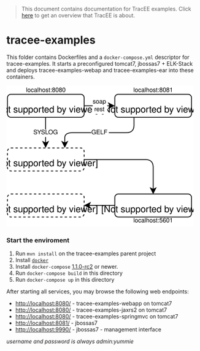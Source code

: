 > This document contains documentation for TracEE examples. Click [here](/README.md) to get an overview that TracEE is about.

# tracee-examples

This folder contains Dockerfiles and a `docker-compose.yml` descriptor for tracee-examples. It starts a preconfigured tomcat7, jbossas7 + ELK-Stack and
deploys tracee-examples-webap and tracee-examples-ear into these containers.

![overview](docker.svg?raw=true)

### Start the enviroment

1. Run `mvn install` on the tracee-examples parent project
2. Install [`docker`](https://docs.docker.com/installation/)
3. Install `docker-compose` [1.1.0-rc2](https://github.com/docker/fig/releases/tag/1.1.0-rc2) or newer.
4. Run `docker-compose build` in this directory
5. Run `docker-compose up` in this directory

After starting all services, you may browse the following web endpoints:

 * [http://localhost:8080/](http://localhost:8080/tracee-examples-webapp) - tracee-examples-webapp on tomcat7
 * [http://localhost:8080/](http://localhost:8080/tracee-examples-jaxrs2) - tracee-examples-jaxrs2 on tomcat7
 * [http://localhost:8080/](http://localhost:8080/tracee-examples-springmvc/token) - tracee-examples-springmvc on tomcat7
 * [http://localhost:8081/](http://localhost:8081/) - jbossas7
 * [http://localhost:9990/](http://localhost:9990/) - jbossas7 - management interface

_username and password is always admin:yummie_


